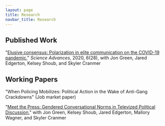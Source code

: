 ```yaml
---
layout: page
title: Research
navbar_title: Research
---
```


## Published Work

"[Elusive consensus: Polarization in elite communication on the COVID-19 pandemic](https://www.science.org/doi/full/10.1126/sciadv.abc2717)," *Science Advances*, 2020, 6(28), with Jon Green, Jared Edgerton, Kelsey Shoub, and Skyler Cranmer

## Working Papers

"When Policing Mobilizes: Political Action in the Wake of Anti-Gang Crackdowns" (Job market paper)

"[Meet the Press: Gendered Conversational Norms in Televized Political Discussion](https://osf.io/my8us)," with Jon Green, Kelsey Shoub, Jared Edgerton, Mallory Wagner, and Skyler Cranmer






